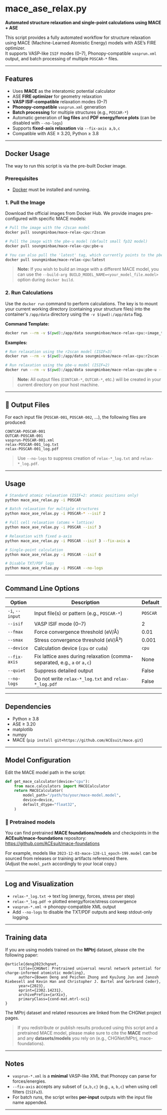 # mace_ase_relax.py

**Automated structure relaxation and single-point calculations using MACE + ASE**

This script provides a fully automated workflow for structure relaxation using MACE (Machine-Learned Atomistic Energy) models with ASE’s FIRE optimizer.  
It supports VASP-like `ISIF` modes (0–7), Phonopy-compatible `vasprun.xml` output, and batch processing of multiple `POSCAR-*` files.

---

## Features

- Uses **MACE** as the interatomic potential calculator
- ASE **FIRE optimizer** for geometry relaxation
- **VASP ISIF-compatible** relaxation modes (0–7)
- **Phonopy-compatible** `vasprun.xml` generation
- **Batch processing** for multiple structures (e.g., `POSCAR-*`)
- Automatic generation of **log files** and **PDF energy/force plots** (can be disabled with `--no-logs`)
- Supports **fixed-axis relaxation** via `--fix-axis a,b,c`
- Compatible with ASE ≥ 3.20, Python ≥ 3.8

---

## Docker Usage

The way to run this script is via the pre-built Docker image.

### Prerequisites
- [Docker](https://docs.docker.com/get-docker/) must be installed and running.

### 1. Pull the Image
Download the official images from Docker Hub. We provide images pre-configured with specific MACE models:

```bash
# Pull the image with the r2scan model
docker pull soungminbae/mace-relax-cpu:r2scan

# Pull the image with the pbe-u model (default small fp32 model)
docker pull soungminbae/mace-relax-cpu:pbe-u

# You can also pull the 'latest' tag, which currently points to the pbe-u model
docker pull soungminbae/mace-relax-cpu:latest
```
> **Note:** If you wish to build an image with a different MACE model, you can use the `--build-arg BUILD_MODEL_NAME=<your_model_file.model>` option during `docker build`.

### 2. Run Calculations
Use the `docker run` command to perform calculations. The key is to mount your current working directory (containing your structure files) into the container's `/app/data` directory using the `-v $(pwd):/app/data` flag.

**Command Template:**
```bash
docker run --rm -v $(pwd):/app/data soungminbae/mace-relax-cpu:<image_tag> --input data/<your_file> [options]
```

**Examples:**

```bash
# Run relaxation using the r2scan model (ISIF=3)
docker run --rm -v $(pwd):/app/data soungminbae/mace-relax-cpu:r2scan --input data/POSCAR 

# Run relaxation using the pbe-u model (ISIF=2)
docker run --rm -v $(pwd):/app/data soungminbae/mace-relax-cpu:pbe-u --input data/POSCAR 

```
> **Note:** All output files (`CONTCAR-*`, `OUTCAR-*`, etc.) will be created in your current directory on your host machine.
---

## 📂 Output Files

For each input file (`POSCAR-001`, `POSCAR-002`, ...), the following files are produced:

```
CONTCAR-POSCAR-001
OUTCAR-POSCAR-001
vasprun-POSCAR-001.xml
relax-POSCAR-001_log.txt
relax-POSCAR-001_log.pdf
```

> Use `--no-logs` to suppress creation of `relax-*_log.txt` and `relax-*_log.pdf`.

---

## Usage

```bash
# Standard atomic relaxation (ISIF=2: atomic positions only)
python mace_ase_relax.py -i POSCAR

# Batch relaxation for multiple structures
python mace_ase_relax.py -i POSCAR-* --isif 2

# Full cell relaxation (atoms + lattice)
python mace_ase_relax.py -i POSCAR --isif 3

# Relaxation with fixed a-axis
python mace_ase_relax.py -i POSCAR --isif 3 --fix-axis a

# Single-point calculation
python mace_ase_relax.py -i POSCAR --isif 0

# Disable TXT/PDF logs
python mace_ase_relax.py -i POSCAR --no-logs
```

---

## Command Line Options

| Option | Description | Default |
|--------|-------------|---------|
| `-i`, `--input` | Input file(s) or pattern (e.g., `POSCAR-*`) | `POSCAR` |
| `--isif` | VASP ISIF mode (0–7) | 2 |
| `--fmax` | Force convergence threshold (eV/Å) | 0.01 |
| `--smax` | Stress convergence threshold (eV/Å³) | 0.001 |
| `--device` | Calculation device (`cpu` or `cuda`) | `cpu` |
| `--fix-axis` | Fix lattice axes during relaxation (comma-separated, e.g., `a` or `a,c`) | None |
| `--quiet` | Suppress detailed output | False |
| `--no-logs` | Do not write `relax-*_log.txt` and `relax-*_log.pdf` | False |

---

## Dependencies

- Python ≥ 3.8  
- ASE ≥ 3.20  
- matplotlib  
- numpy  
- MACE (`pip install git+https://github.com/ACEsuit/mace.git`)

---

## Model Configuration

Edit the MACE model path in the script:

```python
def get_mace_calculator(device="cpu"):
    from mace.calculators import MACECalculator
    return MACECalculator(
        model_path="/path/to/your/mace-model.model",
        device=device,
        default_dtype="float32",
    )
```

### 🔗 Pretrained models

You can find pretrained **MACE foundations/models** and checkpoints in the **ACEsuit/mace-foundations** repository:  
<https://github.com/ACEsuit/mace-foundations>

For example, models like `2023-12-03-mace-128-L1_epoch-199.model` can be sourced from releases or training artifacts referenced there.  
(Adjust the `model_path` accordingly to your local copy.)

---

## Log and Visualization

- `relax-*_log.txt` → text log (energy, forces, stress per step)  
- `relax-*_log.pdf` → plotted energy/force/stress convergence  
- `vasprun-*.xml` → phonopy-compatible XML output  
- Add `--no-logs` to disable the TXT/PDF outputs and keep stdout-only logging.

---

## Training data

If you are using models trained on the **MPtrj** dataset, please cite the following paper:

```
@article{deng2023chgnet,
      title={CHGNet: Pretrained universal neural network potential for charge-informed atomistic modeling},
      author={Bowen Deng and Peichen Zhong and KyuJung Jun and Janosh Riebesell and Kevin Han and Christopher J. Bartel and Gerbrand Ceder},
      year={2023},
      eprint={2302.14231},
      archivePrefix={arXiv},
      primaryClass={cond-mat.mtrl-sci}
}
```

The MPtrj dataset and related resources are linked from the CHGNet project pages.

> If you redistribute or publish results produced using this script and a pretrained MACE model, please make sure to cite the **MACE** method and any **datasets/models** you rely on (e.g., CHGNet/MPtrj, mace-foundations).

---

## Notes

- `vasprun-*.xml` is a **minimal** VASP-like XML that Phonopy can parse for forces/energies.  
- `--fix-axis` accepts any subset of `{a,b,c}` (e.g., `a`, `b,c`) when using cell filters (`ISIF≥3`).  
- For batch runs, the script writes **per-input** outputs with the input file name appended.

---
